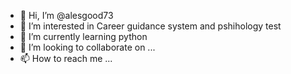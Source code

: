 - 👋 Hi, I’m @alesgood73
- 👀 I’m interested in Career guidance system and pshihology test 
- 🌱 I’m currently learning python
- 💞️ I’m looking to collaborate on ...
- 📫 How to reach me ...

<!---
alesgood73/alesgood73 is a ✨ special ✨ repository because its `README.md` (this file) appears on your GitHub profile.
You can click the Preview link to take a look at your changes.
--->

